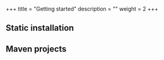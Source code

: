 +++
title = "Getting started"
description = ""
weight = 2
+++

## Static installation

## Maven projects